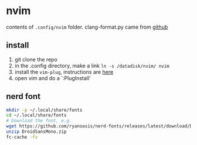 # nvim
contents of `.config/nvim` folder.
clang-format.py came from [github](https://github.com/llvm/llvm-project/blob/main/clang/tools/clang-format/clang-format.py)


## install
1) git clone the repo
2) in the .config directory, make a link `ln -s /datadisk/nvim/ nvim`
3) install the `vim-plug`, instructions are [here](https://github.com/junegunn/vim-plug#neovim)
4) open vim and do a `:PlugInstall'


## nerd font
```bash
mkdir -p ~/.local/share/fonts
cd ~/.local/share/fonts
# Download the font, e.g.
wget https://github.com/ryanoasis/nerd-fonts/releases/latest/download/DroidSansMono.zip
unzip DroidSansMono.zip
fc-cache -fv
```
